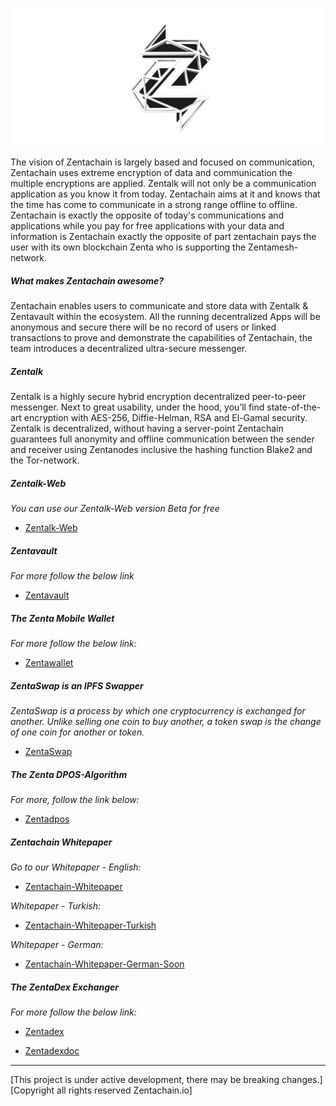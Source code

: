![Zentachain](Projectzentachain.png)

The vision of  Zentachain is largely based and focused on communication, Zentachain uses extreme encryption of data and communication the multiple encryptions are applied. Zentalk will not only be a communication application as you know it from today. Zentachain aims at it and knows that the time has come to communicate in a strong range offline to offline. Zentachain is exactly the opposite of today's communications and applications while you pay for free applications with your data and information is Zentachain exactly the opposite of part zentachain pays the user with its own blockchain Zenta who is supporting the Zentamesh-network. 

##### What makes Zentachain awesome?

Zentachain enables users to communicate and store data with Zentalk & Zentavault within the ecosystem. All the running decentralized Apps will be anonymous and secure there will be no record of users or linked transactions to prove and demonstrate the capabilities of Zentachain, the team introduces a decentralized ultra-secure messenger.

##### Zentalk

Zentalk is a highly secure hybrid encryption decentralized peer-to-peer messenger. Next to great usability, under the hood, you’ll find state-of-the-art encryption with AES-256, Diffie-Helman, RSA and El-Gamal security. Zentalk is decentralized, without having a server-point Zentachain guarantees full anonymity and offline communication between the sender and receiver using Zentanodes inclusive the hashing function Blake2 and the Tor-network. 


##### Zentalk-Web

*You can use our Zentalk-Web version Beta for free*

* [Zentalk-Web](https://www.zentalk.chat)

##### Zentavault

*For more follow the below link*

* [Zentavault](https://github.com/ZentaChain/Zentavault)

##### The Zenta Mobile Wallet

*For more follow the below link:*

* [Zentawallet](https://github.com/ZentaChain/Zentawallet)

##### ZentaSwap is an IPFS Swapper

*ZentaSwap is a process by which one cryptocurrency is exchanged for another. Unlike selling one coin to buy another, a token swap is* *the change of one coin for another or token.*

 * [ZentaSwap](https://github.com/ZentaChain/ZentaSwap)

##### The Zenta DPOS-Algorithm

*For more, follow the link below:*

* [Zentadpos](https://github.com/ZentaChain/Documents/blob/master/ZentaDpos.pdf)

##### Zentachain Whitepaper

*Go to our Whitepaper - English:*

* [Zentachain-Whitepaper](https://github.com/ZentaChain/Documents/blob/master/Zentachain-Whitepaper.pdf)

*Whitepaper - Turkish:*

*  [Zentachain-Whitepaper-Turkish](https://github.com/ZentaChain/Documents/blob/master/Zentachain-Whitepaper%20Turkish.pdf)

*Whitepaper - German:*

*  [Zentachain-Whitepaper-German-Soon]()

##### The ZentaDex Exchanger

*For more follow the below link:*

* [Zentadex](https://github.com/ZentaChain/Zentadex)

* [Zentadexdoc](https://github.com/ZentaChain/Zentadex/blob/master/ZENTADEX%20BLOCKCHAIN%20BASED%20DECENTRALIZED%20EXCHANGE.pdf)

------------

[This project is under active development, there may be breaking changes.]
[Copyright all rights reserved Zentachain.io]

